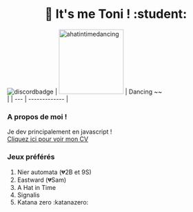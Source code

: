 <H1 align = "center">👋 It's me Toni ! :student:	</h1>


![discordbadge](https://dcbadge.vercel.app/api/shield/255061967977447433)
| <img src="https://c.tenor.com/mKRV-5rBGYgAAAAC/tenor.gif" alt="ahatintimedancing" width="150" height="150"> | Dancing ~~<br> |
| --- | ------------- |

### A propos de moi !

Je dev principalement en javascript !  
[Cliquez ici pour voir mon CV](https://github.com/ToniPortal/ToniPortal/blob/main/Toni_PASTRE-CV_2023-V4.2.pdf)


### Jeux préférés
1. Nier automata (💔2B et 9S)
2. Eastward (💔Sam)
3. A Hat in Time
4. Signalis
5. Katana zero :katanazero:
